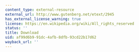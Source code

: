 ```yaml
---
content_type: external-resource
external_url: http://www.gutenberg.net/etext/2945
has_external_license_warning: true
license: https://en.wikipedia.org/wiki/All_rights_reserved
status: ''
title: Download
uid: af99d6b9-91dc-4afb-8dfb-93cd22b17d62
wayback_url: ''
---
```

